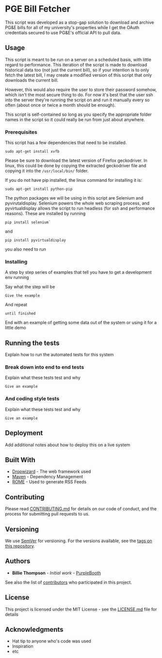 # PGE Bill Fetcher

This script was developed as a stop-gap solution to download and archive PG&E bills for all of my university's properties while I get the OAuth credentials secured to use PG&E's official API to pull data.

## Usage

This script is meant to be run on a server on a scheduled basis, with little regard to performance. This iteration of the script is made to download historical data too (not just the current bill), so if your intention is to only fetch the latest bill, I may create a modified version of this script that only downloads the current bill.

However, this would also require the user to store their password somehow, which isn't the most secure thing to do. For now it's best that the user ssh into the server they're running the script on and run it manually every so often (about once or twice a month should be enough).

This script is self-contained so long as you specify the appropriate folder names in the script so it could really be run from just about anywhere.


### Prerequisites

This script has a few dependencies that need to be installed.


```
sudo apt-get install xvfb
```
Please be sure to download the latest version of Firefox geckodriver. In linux, this could be done by copying the extracted geckodriver file and copying it into the `/usr/local/bin/` folder.


If you do not have pip installed, the linux command for installing it is:



```
sudo apt-get install python-pip
```

The python packages we will be using in this script are Selenium and pyvirutaldisplay. Selenium powers the whole web scraping process, and pyvirtualdisplay allows the script to run headless (for ssh and performance reasons).
These are installed by running
```
pip install selenium`
```
and
```
pip install pyvirtualdisplay
```

you also need to run


### Installing

A step by step series of examples that tell you have to get a development env running

Say what the step will be

```
Give the example
```

And repeat

```
until finished
```

End with an example of getting some data out of the system or using it for a little demo

## Running the tests

Explain how to run the automated tests for this system

### Break down into end to end tests

Explain what these tests test and why

```
Give an example
```

### And coding style tests

Explain what these tests test and why

```
Give an example
```

## Deployment

Add additional notes about how to deploy this on a live system

## Built With

* [Dropwizard](http://www.dropwizard.io/1.0.2/docs/) - The web framework used
* [Maven](https://maven.apache.org/) - Dependency Management
* [ROME](https://rometools.github.io/rome/) - Used to generate RSS Feeds

## Contributing

Please read [CONTRIBUTING.md](https://gist.github.com/PurpleBooth/b24679402957c63ec426) for details on our code of conduct, and the process for submitting pull requests to us.

## Versioning

We use [SemVer](http://semver.org/) for versioning. For the versions available, see the [tags on this repository](https://github.com/your/project/tags).

## Authors

* **Billie Thompson** - *Initial work* - [PurpleBooth](https://github.com/PurpleBooth)

See also the list of [contributors](https://github.com/your/project/contributors) who participated in this project.

## License

This project is licensed under the MIT License - see the [LICENSE.md](LICENSE.md) file for details

## Acknowledgments

* Hat tip to anyone who's code was used
* Inspiration
* etc
